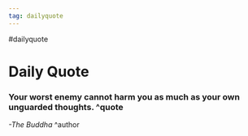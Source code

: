 ```yaml
---
tag: dailyquote
---
```


#dailyquote

# Daily Quote

### Your worst enemy cannot harm you as much as your own unguarded thoughts. ^quote
*-The Buddha* ^author
